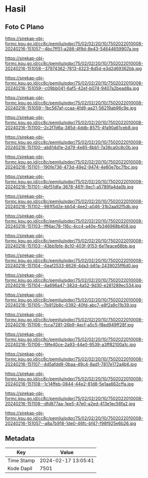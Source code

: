 # Hasil

## Foto C Plano

https://sirekap-obj-formc.kpu.go.id/cc8c/pemilu/pdpr/75/02/02/20/10/7502022010008-20240216-151057--4bc7ff51-a286-4f9d-8e43-54644659907a.jpg

https://sirekap-obj-formc.kpu.go.id/cc8c/pemilu/pdpr/75/02/02/20/10/7502022010008-20240216-151058--37974362-7613-4323-8d5d-e3d2d69362bb.jpg

https://sirekap-obj-formc.kpu.go.id/cc8c/pemilu/pdpr/75/02/02/20/10/7502022010008-20240216-151059--c09bb041-6af5-42ef-b074-9407a2bead8a.jpg

https://sirekap-obj-formc.kpu.go.id/cc8c/pemilu/pdpr/75/02/02/20/10/7502022010008-20240216-151059--1bc567af-ccaa-4fd9-aa21-56219ab96c9e.jpg

https://sirekap-obj-formc.kpu.go.id/cc8c/pemilu/pdpr/75/02/02/20/10/7502022010008-20240216-151100--2c2f7d6a-385d-4ddb-8575-4fa90a61ceb8.jpg

https://sirekap-obj-formc.kpu.go.id/cc8c/pemilu/pdpr/75/02/02/20/10/7502022010008-20240216-151100--ab814d1e-2d79-4e85-8bb1-7a38ca0c8c0b.jpg

https://sirekap-obj-formc.kpu.go.id/cc8c/pemilu/pdpr/75/02/02/20/10/7502022010008-20240216-151101--190fe736-473d-49e2-9474-4e80e7bc7fbc.jpg

https://sirekap-obj-formc.kpu.go.id/cc8c/pemilu/pdpr/75/02/02/20/10/7502022010008-20240216-151101--4bf51dfa-3678-461f-9ec1-a5789fa4da0b.jpg

https://sirekap-obj-formc.kpu.go.id/cc8c/pemilu/pdpr/75/02/02/20/10/7502022010008-20240216-151102--981f5d2e-bb54-4ee2-a046-31b2aa92f5db.jpg

https://sirekap-obj-formc.kpu.go.id/cc8c/pemilu/pdpr/75/02/02/20/10/7502022010008-20240216-151103--fff4ac78-116c-4cc4-a40e-fb346968b408.jpg

https://sirekap-obj-formc.kpu.go.id/cc8c/pemilu/pdpr/75/02/02/20/10/7502022010008-20240216-151103--43bb1bfe-8c10-403f-9153-6e11eace68bb.jpg

https://sirekap-obj-formc.kpu.go.id/cc8c/pemilu/pdpr/75/02/02/20/10/7502022010008-20240216-151104--0eaf2533-8626-4da3-b61a-2439025ff6d0.jpg

https://sirekap-obj-formc.kpu.go.id/cc8c/pemilu/pdpr/75/02/02/20/10/7502022010008-20240216-151104--4a696a47-382d-4a52-9d30-e281289ec534.jpg

https://sirekap-obj-formc.kpu.go.id/cc8c/pemilu/pdpr/75/02/02/20/10/7502022010008-20240216-151105--7b912b8c-0392-40fd-abc7-e8f2a9c11b39.jpg

https://sirekap-obj-formc.kpu.go.id/cc8c/pemilu/pdpr/75/02/02/20/10/7502022010008-20240216-151106--fcca7281-26b9-4ecf-a5c5-f8ed949ff28f.jpg

https://sirekap-obj-formc.kpu.go.id/cc8c/pemilu/pdpr/75/02/02/20/10/7502022010008-20240216-151106--19fe40ce-2a93-44e0-9539-a3ff82100a1c.jpg

https://sirekap-obj-formc.kpu.go.id/cc8c/pemilu/pdpr/75/02/02/20/10/7502022010008-20240216-151107--4d5afdd9-0baa-49c4-8ad1-7817e172a4b6.jpg

https://sirekap-obj-formc.kpu.go.id/cc8c/pemilu/pdpr/75/02/02/20/10/7502022010008-20240216-151108--1c14ffeb-0844-44e2-81d8-5e1aa662cffa.jpg

https://sirekap-obj-formc.kpu.go.id/cc8c/pemilu/pdpr/75/02/02/20/10/7502022010008-20240216-151108--dfd877aa-1ee5-47e0-a2ed-413e1ec56fa2.jpg

https://sirekap-obj-formc.kpu.go.id/cc8c/pemilu/pdpr/75/02/02/20/10/7502022010008-20240216-151057--a8a7b918-1de0-46fc-bf47-f98f925e6b26.jpg


## Metadata

| Key        | Value               |
| ---------- | ------------------- |
| Time Stamp | 2024-02-17 13:05:41 |
| Kode Dapil | 7501                |



